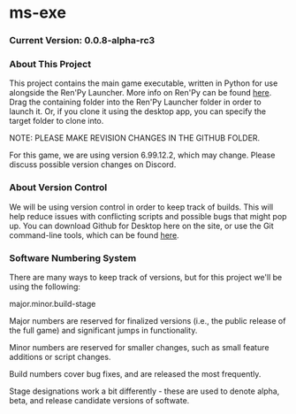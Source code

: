 # ms-exe

### Current Version: 0.0.8-alpha-rc3

### About This Project

This project contains the main game executable, written in Python for use alongside the Ren'Py Launcher. More info on Ren'Py can be found [here](https://www.renpy.org/). Drag the containing folder into the Ren'Py Launcher folder in order to launch it. Or, if you clone it using the desktop app, you can specify the target folder to clone into.

NOTE: PLEASE MAKE REVISION CHANGES IN THE GITHUB FOLDER.

For this game, we are using version 6.99.12.2, which may change. Please discuss possible version changes on Discord.

### About Version Control

We will be using version control in order to keep track of builds. This will help reduce issues with conflicting scripts and possible bugs that might pop up. You can download Github for Desktop here on the site, or use the Git command-line tools, which can be found [here](https://git-scm.com/).

### Software Numbering System

There are many ways to keep track of versions, but for this project we'll be using the following:

major.minor.build-stage

Major numbers are reserved for finalized versions (i.e., the public release of the full game) and significant jumps in functionality.

Minor numbers are reserved for smaller changes, such as small feature additions or script changes.

Build numbers cover bug fixes, and are released the most frequently.

Stage designations work a bit differently - these are used to denote alpha, beta, and release candidate versions of softwate.
